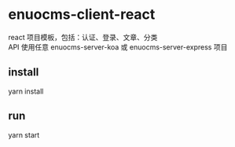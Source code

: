 # enuocms-client-react  
react 项目模板，包括：认证、登录、文章、分类  
API 使用任意 enuocms-server-koa 或 enuocms-server-express 项目   


## install
yarn install 

## run
yarn start 